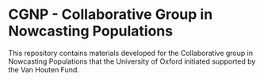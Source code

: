 # CGNP - Collaborative Group in Nowcasting Populations

This repository contains materials developed for the Collaborative group in Nowcasting Populations that the University of Oxford initiated supported by the Van Houten Fund.
